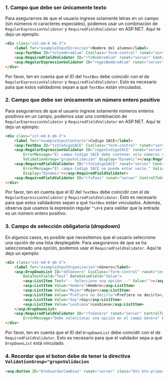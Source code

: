 ### 1. Campo que debe ser únicamente texto
Para asegurarnos de que el usuario ingrese solamente letras en un campo (sin números ni caracteres especiales), podemos usar un combinación de `RegularExpressionValidator` y `RequiredFieldValidator` en ASP.NET. Aquí te dejo un ejemplo:

```html
<div class="col-md-6 mb-3">  
	<label for="exampleInputDireccion">Nombre del alumno</label>  			
	<asp:TextBox ID="txtnombreAlum" CssClass="form-control" runat="server" autocomplete="off" Text=""></asp:TextBox>
	<asp:RequiredFieldValidator ID="rfvNombreAlum" runat="server" ControlToValidate="txtnombreAlum" ErrorMessage="Campo obligatorio" ForeColor="Red"></asp:RequiredFieldValidator> 
	<asp:RegularExpressionValidator ID="regexNombreAlum" runat="server" ControlToValidate="txtnombreAlum" ErrorMessage="Solo se permiten letras" ValidationExpression="^[a-zA-Z\s]+$" ForeColor="Red"></asp:RegularExpressionValidator>  
</div>
```

Por favor, ten en cuenta que el ID del `TextBox` debe coincidir con el de `RegularExpressionValidator` y `RequiredFieldValidator`. Esto es necesario para que estos validadores sepan a qué `TextBox` están vinculados.


### 2. Campo que debe ser únicamente un número entero positivo
Para asegurarnos de que el usuario ingrese solamente números enteros positivos en un campo, podemos usar una combinación de `RegularExpressionValidator` y `RequiredFieldValidator` en ASP.NET. Aquí te dejo un ejemplo:

```html
<div class="col-md-6 mb-3">
    <label for="exampleInputContacto">Codigo SACE</label>
    <asp:TextBox ID="txtCodigoSACE" CssClass="form-control" runat="server" autocomplete="off" Text=""></asp:TextBox>
    <asp:RegularExpressionValidator ID="regexCodigoSACE" runat="server" ControlToValidate="txtCodigoSACE"
        ErrorMessage="El campo Codigo SACE debe contener solo números enteros positivos." ValidationExpression="^\d+$"
        ValidationGroup="grupoValidacion" Display="Dynamic"></asp:RegularExpressionValidator>
    <asp:RequiredFieldValidator ID="rfvCodigoSACE" runat="server" ControlToValidate="txtCodigoSACE"
        ErrorMessage="El campo Codigo SACE no puede estar vacío." ValidationGroup="grupoValidacion"
        Display="Dynamic"></asp:RequiredFieldValidator>
    <asp:RequiredFieldValidator ID="rfvPass" runat="server" ControlToValidate="txtCodigoSACE" ErrorMessage="Codigo SACE es obligatorio" ForeColor="Red"></asp:RequiredFieldValidator>
</div>
```
Por favor, ten en cuenta que el ID del `TextBox` debe coincidir con el de `RegularExpressionValidator` y `RequiredFieldValidator`. Esto es necesario para que estos validadores sepan a qué `TextBox` están vinculados. Además, observa que usamos la expresión regular `^\d+$` para validar que la entrada es un número entero positivo.


### 3. Campo de selección obligatoria (dropdown)
En algunos casos, es posible que necesitemos que el usuario seleccione una opción de una lista desplegable. Para asegurarnos de que se ha seleccionado una opción, podemos usar el `RequiredFieldValidator`. Aquí te dejo un ejemplo:

```html
<div class="col-md-6 mb-3">
    <label for="exampleInputOrganizacion">Género</label>
    <asp:DropDownList ID="ddlGenero" CssClass="form-control" runat="server" AppendDataBoundItems="True"
        DataTextField="Text" DataValueField="Value">
        <asp:ListItem Text="-- Seleccione una opción --" Value=""></asp:ListItem>
        <asp:ListItem Value="Hombre">Hombre</asp:ListItem>
        <asp:ListItem Value="Mujer">Mujer</asp:ListItem>
        <asp:ListItem Value="Prefiero no decirlo">Prefiero no decirlo</asp:ListItem>
        <asp:ListItem Value="Gay">Gay</asp:ListItem>
        <asp:ListItem Value="Lesbiana">Lesbiana</asp:ListItem>
    </asp:DropDownList>
    <asp:RequiredFieldValidator ID="rfvGenero" runat="server" ControlToValidate="ddlGenero"
        ErrorMessage="Debe seleccionar una opción en el campo Género" ForeColor="Red"></asp:RequiredFieldValidator>
</div>
```
Por favor, ten en cuenta que el ID del `DropDownList` debe coincidir con el de `RequiredFieldValidator`. Esto es necesario para que el validador sepa a qué `DropDownList` está vinculado.


### 4. Recordar que el boton debe de tener la directiva `ValidationGroup="grupoValidacion`
```html
<asp:Button ID="btnGuardarCambios" runat="server" class="btn btn-primary" Text="Guardar Cambios" OnClick="btnGuardarCambios_Click" ValidationGroup="grupoValidacion" />

```
